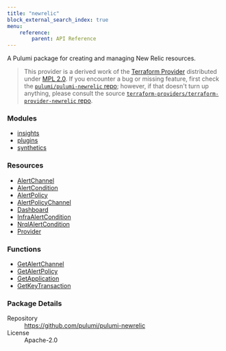 ```yaml
---
title: "newrelic"
block_external_search_index: true
menu:
    reference:
        parent: API Reference
---
```


<!-- WARNING: this file was generated by Pulumi Docs Generator. -->
<!-- Do not edit by hand unless you're certain you know what you are doing! -->

A Pulumi package for creating and managing New Relic resources.

> This provider is a derived work of the [Terraform Provider](https://github.com/terraform-providers/terraform-provider-newrelic)
> distributed under [MPL 2.0](https://www.mozilla.org/en-US/MPL/2.0/). If you encounter a bug or missing feature,
> first check the [`pulumi/pulumi-newrelic` repo](https://github.com/pulumi/pulumi-newrelic/issues); however, if that doesn't turn up anything,
> please consult the source [`terraform-providers/terraform-provider-newrelic` repo](https://github.com/terraform-providers/terraform-provider-newrelic/issues).

<h3>Modules</h3>
<ul class="api">
    <li><a href="insights/" title="insights"><span class="symbol module"></span>insights</a></li>
    <li><a href="plugins/" title="plugins"><span class="symbol module"></span>plugins</a></li>
    <li><a href="synthetics/" title="synthetics"><span class="symbol module"></span>synthetics</a></li>
</ul>

<h3>Resources</h3>
<ul class="api">
    <li><a href="alertchannel" title="AlertChannel"><span class="symbol resource"></span>AlertChannel</a></li>
    <li><a href="alertcondition" title="AlertCondition"><span class="symbol resource"></span>AlertCondition</a></li>
    <li><a href="alertpolicy" title="AlertPolicy"><span class="symbol resource"></span>AlertPolicy</a></li>
    <li><a href="alertpolicychannel" title="AlertPolicyChannel"><span class="symbol resource"></span>AlertPolicyChannel</a></li>
    <li><a href="dashboard" title="Dashboard"><span class="symbol resource"></span>Dashboard</a></li>
    <li><a href="infraalertcondition" title="InfraAlertCondition"><span class="symbol resource"></span>InfraAlertCondition</a></li>
    <li><a href="nrqlalertcondition" title="NrqlAlertCondition"><span class="symbol resource"></span>NrqlAlertCondition</a></li>
    <li><a href="provider" title="Provider"><span class="symbol resource"></span>Provider</a></li>
</ul>

<h3>Functions</h3>
<ul class="api">
    <li><a href="getalertchannel" title="GetAlertChannel"><span class="symbol function"></span>GetAlertChannel</a></li>
    <li><a href="getalertpolicy" title="GetAlertPolicy"><span class="symbol function"></span>GetAlertPolicy</a></li>
    <li><a href="getapplication" title="GetApplication"><span class="symbol function"></span>GetApplication</a></li>
    <li><a href="getkeytransaction" title="GetKeyTransaction"><span class="symbol function"></span>GetKeyTransaction</a></li>
</ul>

<h3>Package Details</h3>
<dl class="package-details">
	<dt>Repository</dt>
	<dd><a href="https://github.com/pulumi/pulumi-newrelic">https://github.com/pulumi/pulumi-newrelic</a></dd>
	<dt>License</dt>
	<dd>Apache-2.0</dd>
    
</dl>

